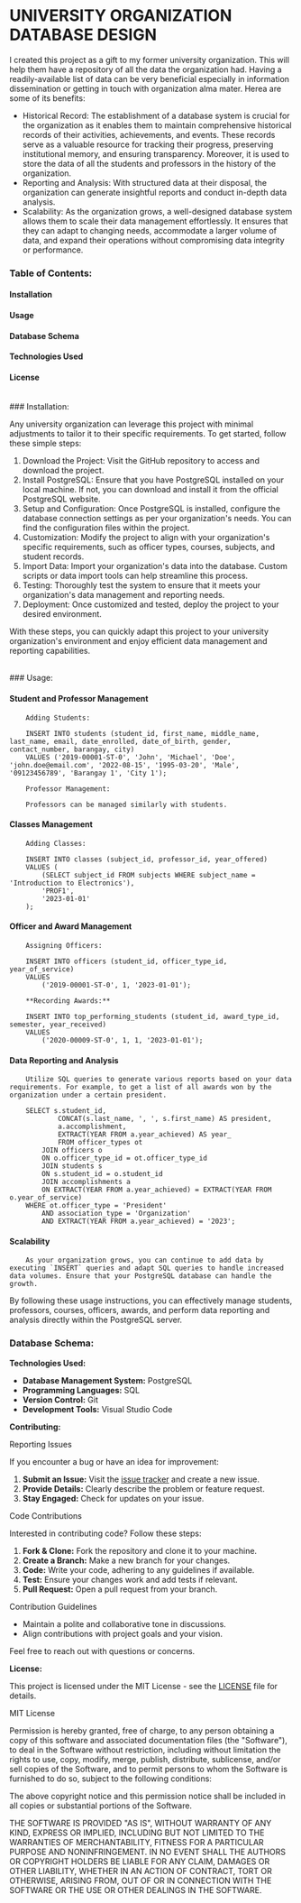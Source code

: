 # UNIVERSITY ORGANIZATION DATABASE DESIGN
I created this project as a gift to my former university organization. This will help them have a repository of all the data the organization had. Having a readily-available list of data can be very beneficial especially in information dissemination or getting in touch with organization alma mater.  Herea are some of its benefits: 

<ul>
    <li> Historical Record: The establishment of a database system is crucial for the organization as it enables them to maintain comprehensive historical records of their activities, achievements, and events. These records serve as a valuable resource for tracking their progress, preserving institutional memory, and ensuring transparency. Moreover, it is used to store the data of all the students and professors in the history of the organization.</li>
    <li> Reporting and Analysis: With structured data at their disposal, the organization can generate insightful reports and conduct in-depth data analysis. 
    </li>
    <li> Scalability: As the organization grows, a well-designed database system allows them to scale their data management effortlessly. It ensures that they can adapt to changing needs, accommodate a larger volume of data, and expand their operations without compromising data integrity or performance.
    </li>
</ul> 

### Table of Contents:
#### Installation
#### Usage
#### Database Schema
#### Technologies Used
#### License

<br>
### Installation:

Any university organization can leverage this project with minimal adjustments to tailor it to their specific requirements. To get started, follow these simple steps:

<ol>
    <li> Download the Project:  Visit the GitHub repository to access and download the project.</li>
    <li> Install PostgreSQL: Ensure that you have PostgreSQL installed on your local machine. If not, you can download and install it from the official PostgreSQL website. </li>
    <li> Setup and Configuration: Once PostgreSQL is installed, configure the database connection settings as per your organization's needs. You can find the configuration files within the project. </li>
    <li> Customization: Modify the project to align with your organization's specific requirements, such as officer types, courses, subjects, and student records. </li>
    <li> Import Data: Import your organization's data into the database. Custom scripts or data import tools can help streamline this process. </li>
    <li> Testing: Thoroughly test the system to ensure that it meets your organization's data management and reporting needs. </li>
    <li> Deployment: Once customized and tested, deploy the project to your desired environment. </li>
</ol>

With these steps, you can quickly adapt this project to your university organization's environment and enjoy efficient data management and reporting capabilities.

<br>
### Usage:

#### Student and Professor Management

        Adding Students:

        INSERT INTO students (student_id, first_name, middle_name, last_name, email, date_enrolled, date_of_birth, gender, contact_number, barangay, city)
        VALUES ('2019-00001-ST-0', 'John', 'Michael', 'Doe', 'john.doe@email.com', '2022-08-15', '1995-03-20', 'Male', '09123456789', 'Barangay 1', 'City 1');

        Professor Management:

        Professors can be managed similarly with students.

#### Classes Management
       
        Adding Classes:

        INSERT INTO classes (subject_id, professor_id, year_offered)
        VALUES (
            (SELECT subject_id FROM subjects WHERE subject_name = 'Introduction to Electronics'),
            'PROF1',
            '2023-01-01'
        );
        
#### Officer and Award Management

        Assigning Officers:
       
        INSERT INTO officers (student_id, officer_type_id, year_of_service)
        VALUES
            ('2019-00001-ST-0', 1, '2023-01-01');
        
        **Recording Awards:**

        INSERT INTO top_performing_students (student_id, award_type_id, semester, year_received)
        VALUES
            ('2020-00009-ST-0', 1, 1, '2023-01-01');
        
#### Data Reporting and Analysis
        
        Utilize SQL queries to generate various reports based on your data requirements. For example, to get a list of all awards won by the organization under a certain president.
        
        SELECT s.student_id,
                CONCAT(s.last_name, ', ', s.first_name) AS president,
                a.accomplishment,
                EXTRACT(YEAR FROM a.year_achieved) AS year_
                FROM officer_types ot
            JOIN officers o 
            ON o.officer_type_id = ot.officer_type_id
            JOIN students s
            ON s.student_id = o.student_id
            JOIN accomplishments a 
            ON EXTRACT(YEAR FROM a.year_achieved) = EXTRACT(YEAR FROM o.year_of_service)
        WHERE ot.officer_type = 'President'
            AND association_type = 'Organization'
            AND EXTRACT(YEAR FROM a.year_achieved) = '2023';

#### Scalability

        As your organization grows, you can continue to add data by executing `INSERT` queries and adapt SQL queries to handle increased data volumes. Ensure that your PostgreSQL database can handle the growth.


By following these usage instructions, you can effectively manage students, professors, courses, officers, awards, and perform data reporting and analysis directly within the PostgreSQL server.


### Database Schema:

 

**Technologies Used:**

- **Database Management System:** PostgreSQL
- **Programming Languages:** SQL
- **Version Control:** Git
- **Development Tools:** Visual Studio Code

**Contributing:**

Reporting Issues

If you encounter a bug or have an idea for improvement:

1. **Submit an Issue:** Visit the [issue tracker](link-to-issue-tracker) and create a new issue.
2. **Provide Details:** Clearly describe the problem or feature request.
3. **Stay Engaged:** Check for updates on your issue.

Code Contributions

Interested in contributing code? Follow these steps:

1. **Fork & Clone:** Fork the repository and clone it to your machine.
2. **Create a Branch:** Make a new branch for your changes.
3. **Code:** Write your code, adhering to any guidelines if available.
4. **Test:** Ensure your changes work and add tests if relevant.
5. **Pull Request:** Open a pull request from your branch.

Contribution Guidelines

- Maintain a polite and collaborative tone in discussions.
- Align contributions with project goals and your vision.

Feel free to reach out with questions or concerns.


**License:**

This project is licensed under the MIT License - see the [LICENSE](LICENSE) file for details.

MIT License

Permission is hereby granted, free of charge, to any person obtaining a copy of this software and associated documentation files (the "Software"), to deal in the Software without restriction, including without limitation the rights to use, copy, modify, merge, publish, distribute, sublicense, and/or sell copies of the Software, and to permit persons to whom the Software is furnished to do so, subject to the following conditions:

The above copyright notice and this permission notice shall be included in all copies or substantial portions of the Software.

THE SOFTWARE IS PROVIDED "AS IS", WITHOUT WARRANTY OF ANY KIND, EXPRESS OR IMPLIED, INCLUDING BUT NOT LIMITED TO THE WARRANTIES OF MERCHANTABILITY, FITNESS FOR A PARTICULAR PURPOSE AND NONINFRINGEMENT. IN NO EVENT SHALL THE AUTHORS OR COPYRIGHT HOLDERS BE LIABLE FOR ANY CLAIM, DAMAGES OR OTHER LIABILITY, WHETHER IN AN ACTION OF CONTRACT, TORT OR OTHERWISE, ARISING FROM, OUT OF OR IN CONNECTION WITH THE SOFTWARE OR THE USE OR OTHER DEALINGS IN THE SOFTWARE.



